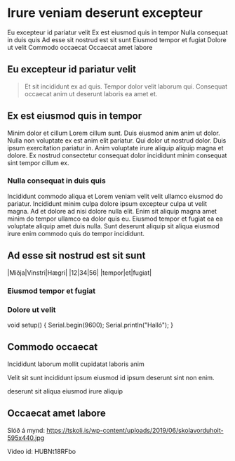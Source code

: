 # Irure veniam deserunt excepteur

Eu excepteur id pariatur velit Ex est eiusmod quis in tempor Nulla consequat in duis quis Ad esse sit nostrud est sit sunt Eiusmod tempor et fugiat Dolore ut velit Commodo occaecat Occaecat amet labore

## Eu excepteur id pariatur velit

>Et sit incididunt ex ad quis. Tempor dolor velit laborum qui. Consequat occaecat anim ut deserunt laboris ea amet et.

## Ex est eiusmod quis in tempor

Minim dolor et cillum Lorem cillum sunt. Duis eiusmod anim anim ut dolor. Nulla non voluptate ex est anim elit pariatur. Qui dolor ut nostrud dolor. Duis ipsum exercitation pariatur in. Anim voluptate irure aliquip aliquip magna et dolore. Ex nostrud consectetur consequat dolor incididunt minim consequat sint tempor cillum ex.

### Nulla consequat in duis quis

Incididunt commodo aliqua et Lorem veniam velit velit ullamco eiusmod do pariatur. Incididunt minim culpa dolore ipsum excepteur culpa ut velit magna. Ad et dolore ad nisi dolore nulla elit. Enim sit aliquip magna amet minim do tempor ullamco ea dolor quis eu. Eiusmod tempor et fugiat ea ea voluptate aliquip amet duis nulla. Sunt deserunt aliquip sit aliqua eiusmod irure enim commodo quis do tempor incididunt.

## Ad esse sit nostrud est sit sunt
|Miðja|Vinstri|Hægri|
|12|34|56|
|tempor|et|fugiat|

### Eiusmod tempor et fugiat


### Dolore ut velit

void setup() { Serial.begin(9600); Serial.println("Halló"); }

## Commodo occaecat

Incididunt laborum mollit cupidatat laboris anim

Velit sit sunt incididunt ipsum eiusmod id ipsum deserunt sint non enim.

deserunt sit aliqua eiusmod irure aliquip

## Occaecat amet labore
Slóð á mynd: https://tskoli.is/wp-content/uploads/2019/06/skolavorduholt-595x440.jpg

Video id: HUBNt18RFbo
